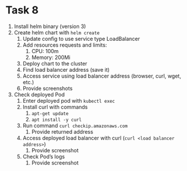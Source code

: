 # Task 8

1. Install helm binary (version 3)
2. Create helm chart with `helm create`
   1. Update config to use service type LoadBalancer
   2. Add resources requests and limits:
      1. CPU: 100m
      2. Memory: 200Mi
   3. Deploy chart to the cluster
   4. Find load balancer address (save it)
   5. Access service using load balancer address (browser, curl, wget, etc.)
   6. Provide screenshots
3. Check deployed Pod
   1. Enter deployed pod with `kubectl exec`
   2. Install curl with commands
      1. `apt-get update`
      2. `apt install -y curl`
   3. Run command `curl checkip.amazonaws.com`
      1. Provide returned address
   4. Access deployed load balancer with curl (`curl <load balancer address>`)
      1. Provide screenshot
   5. Check Pod’s logs
      1. Provide screenshot
